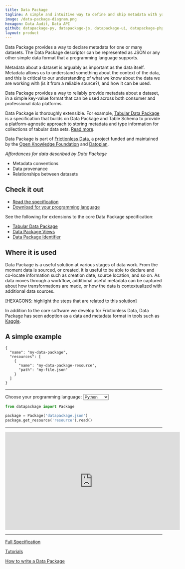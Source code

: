 ```yaml
---
title: Data Package
tagline: A simple and intuitive way to define and ship metadata with your data that works with your existing tools.
image: /data-package-diagram.png
hexagon: Data Audit, Data API
github: datapackage-py, datapackage-js, datapackage-ui, datapackage-php, datapackage-r, datapackage-rb, datapackage-java, DataPackage.jl, datapackage-go, datapackage-clj
layout: product
---
```


Data Package provides a way to declare metadata for one or many datasets. The Data Package descriptor can be represented as JSON or any other simple data format that a programming language supports.
 
Metadata about a dataset is arguably as important as the data itself. Metadata allows us to understand something about the context of the data, and this is critical to our understanding of what we know about the data we are working with (is it from a reliable source?), and how it can be used.
 
Data Package provides a way to reliably provide metadata about a dataset, in a simple key-value format that can be used across both consumer and professional data platforms.
 
Data Package is thoroughly extensible. For example, [Tabular Data Package](https://specs.frictionlessdata.io/tabular-data-package/) is a specification that builds on Data Package and Table Schema to provide a platform-agnostic approach to storing metadata and type information for collections of tabular data sets. [Read more](https://specs.frictionlessdata.io/tabular-data-package/).
 
Data Package is part of [Frictionless Data](https://frictionlessdata.io), a project funded and maintained by the [Open Knowledge Foundation](https://okfn.org) and [Datopian](https://datopian.com).
 
*Affordances for data described by Data Package*
 
- Metadata conventions
- Data provenance
- Relationships between datasets
 
## Check it out
 
- [Read the specification](https://specs.frictionlessdata.io/data-package/)
- [Download for your programming language](https://github.com/frictionlessdata?utf8=✓&q=datapackage&type=&language=)
 
See the following for extensions to the core Data Package specification:
 
- [Tabular Data Package](https://specs.frictionlessdata.io/tabular-data-package/)
- [Data Package Views](https://specs.frictionlessdata.io/views/)
- [Data Package Identifier](https://specs.frictionlessdata.io/data-package-identifier/)
 
## Where it is used
 
Data Package is a useful solution at various stages of data work. From the moment data is sourced, or created, it is useful to be able to declare and co-locate information such as creation date, source location, and so on. As data moves through a workflow, additional useful metadata can be captured about how transformations are made, or how the data is contextualized with additional data sources.
 
[HEXAGONS: highlight the steps that are related to this solution]
 
In addition to the core software we develop for Frictionless Data, Data Package has seen adoption as a data and metadata format in tools such as [Kaggle](https://www.kaggle.com/docs/api).
 
## A simple example
 
```
{
  "name": "my-data-package",
  "resources": [
    {
      "name": "my-data-package-resource",
      "path": "my-file.json"
    }
  ]
}
```

---

<label for="data-package-language">Choose your programming language:</label>
<select id="data-package-language">
	<option value="clojure">Clojure</option>
	<option value="go">Go</option>
	<option value="java">Java</option>
	<option value="javascript">Javascript</option>
	<option value="julia">Julia</option>
	<option value="matlab">MATLAB</option>
	<option value="php">PHP</option>
	<option value="python" selected>Python</option>
	<option value="r">R</option>
	<option value="ruby">Ruby</option>
</select>

```python
from datapackage import Package

package = Package('datapackage.json')
package.get_resource('resource').read()
```

---

<iframe width="560" height="315" src="https://www.youtube.com/embed/lWHKVXxuci0" frameborder="0" allow="accelerometer; autoplay; encrypted-media; gyroscope; picture-in-picture" allowfullscreen></iframe>

---

[Full Specification](https://specs.frictionlessdata.io/data-package)

[Tutorials](/products/data-package)

[How to write a Data Package](/blog/2018/03/07/well-packaged-datasets/)
